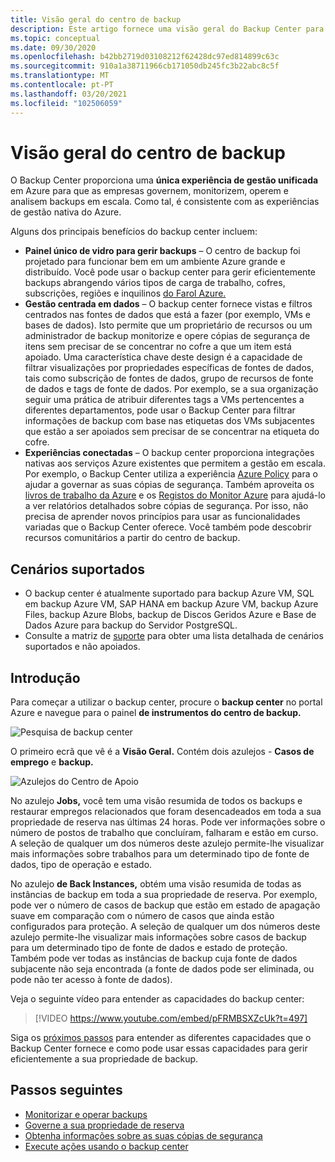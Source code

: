 ```yaml
---
title: Visão geral do centro de backup
description: Este artigo fornece uma visão geral do Backup Center para Azure.
ms.topic: conceptual
ms.date: 09/30/2020
ms.openlocfilehash: b42bb2719d03108212f62428dc97ed814899c63c
ms.sourcegitcommit: 910a1a38711966cb171050db245fc3b22abc8c5f
ms.translationtype: MT
ms.contentlocale: pt-PT
ms.lasthandoff: 03/20/2021
ms.locfileid: "102506059"
---
```

# <a name="overview-of-backup-center"></a>Visão geral do centro de backup

O Backup Center proporciona uma **única experiência de gestão unificada** em Azure para que as empresas governem, monitorizem, operem e analisem backups em escala. Como tal, é consistente com as experiências de gestão nativa do Azure.

Alguns dos principais benefícios do backup center incluem:

* **Painel único de vidro para gerir backups** – O centro de backup foi projetado para funcionar bem em um ambiente Azure grande e distribuído. Você pode usar o backup center para gerir eficientemente backups abrangendo vários tipos de carga de trabalho, cofres, subscrições, regiões e inquilinos [do Farol Azure.](../lighthouse/overview.md)
* **Gestão centrada em dados** – O backup center fornece vistas e filtros centrados nas fontes de dados que está a fazer (por exemplo, VMs e bases de dados). Isto permite que um proprietário de recursos ou um administrador de backup monitorize e opere cópias de segurança de itens sem precisar de se concentrar no cofre a que um item está apoiado. Uma característica chave deste design é a capacidade de filtrar visualizações por propriedades específicas de fontes de dados, tais como subscrição de fontes de dados, grupo de recursos de fonte de dados e tags de fonte de dados. Por exemplo, se a sua organização seguir uma prática de atribuir diferentes tags a VMs pertencentes a diferentes departamentos, pode usar o Backup Center para filtrar informações de backup com base nas etiquetas dos VMs subjacentes que estão a ser apoiados sem precisar de se concentrar na etiqueta do cofre.
* **Experiências conectadas** – O backup center proporciona integrações nativas aos serviços Azure existentes que permitem a gestão em escala. Por exemplo, o Backup Center utiliza a experiência [Azure Policy](../governance/policy/overview.md) para o ajudar a governar as suas cópias de segurança. Também aproveita os [livros de trabalho da Azure](../azure-monitor/visualize/workbooks-overview.md) e os [Registos do Monitor Azure](../azure-monitor/logs/data-platform-logs.md) para ajudá-lo a ver relatórios detalhados sobre cópias de segurança. Por isso, não precisa de aprender novos princípios para usar as funcionalidades variadas que o Backup Center oferece. Você também pode descobrir recursos comunitários a partir do centro de backup.

## <a name="supported-scenarios"></a>Cenários suportados

* O backup center é atualmente suportado para backup Azure VM, SQL em backup Azure VM, SAP HANA em backup Azure VM, backup Azure Files, backup Azure Blobs, backup de Discos Geridos Azure e Base de Dados Azure para backup do Servidor PostgreSQL.
* Consulte a matriz de [suporte](backup-center-support-matrix.md) para obter uma lista detalhada de cenários suportados e não apoiados.

## <a name="get-started"></a>Introdução

Para começar a utilizar o backup center, procure o **backup center** no portal Azure e navegue para o painel **de instrumentos do centro de backup.**

![Pesquisa de backup center](./media/backup-center-overview/backup-center-search.png)

O primeiro ecrã que vê é a **Visão Geral.** Contém dois azulejos - **Casos de emprego** e **backup.**

![Azulejos do Centro de Apoio](./media/backup-center-overview/backup-center-overview-widgets.png)

No azulejo **Jobs,** você tem uma visão resumida de todos os backups e restaurar empregos relacionados que foram desencadeados em toda a sua propriedade de reserva nas últimas 24 horas. Pode ver informações sobre o número de postos de trabalho que concluíram, falharam e estão em curso. A seleção de qualquer um dos números deste azulejo permite-lhe visualizar mais informações sobre trabalhos para um determinado tipo de fonte de dados, tipo de operação e estado.

No azulejo **de Back Instances,** obtém uma visão resumida de todas as instâncias de backup em toda a sua propriedade de reserva. Por exemplo, pode ver o número de casos de backup que estão em estado de apagação suave em comparação com o número de casos que ainda estão configurados para proteção. A seleção de qualquer um dos números deste azulejo permite-lhe visualizar mais informações sobre casos de backup para um determinado tipo de fonte de dados e estado de proteção. Também pode ver todas as instâncias de backup cuja fonte de dados subjacente não seja encontrada (a fonte de dados pode ser eliminada, ou pode não ter acesso à fonte de dados).

Veja o seguinte vídeo para entender as capacidades do backup center:

> [!VIDEO https://www.youtube.com/embed/pFRMBSXZcUk?t=497]

Siga os [próximos passos](#next-steps) para entender as diferentes capacidades que o Backup Center fornece e como pode usar essas capacidades para gerir eficientemente a sua propriedade de backup.

## <a name="next-steps"></a>Passos seguintes

* [Monitorizar e operar backups](backup-center-monitor-operate.md)
* [Governe a sua propriedade de reserva](backup-center-govern-environment.md)
* [Obtenha informações sobre as suas cópias de segurança](backup-center-obtain-insights.md)
* [Execute ações usando o backup center](backup-center-actions.md)